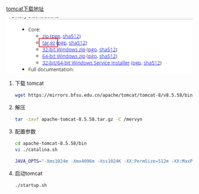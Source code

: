 [tomcat下载地址](https://tomcat.apache.org/download-80.cgi)

![image-20200929094150755](https://raw.githubusercontent.com/mervynlam/Pictures/master/20200929094221.png)

1. 下载 tomcat

   ```bash
   wget https://mirrors.bfsu.edu.cn/apache/tomcat/tomcat-8/v8.5.58/bin/apache-tomcat-8.5.58.tar.gz
   ```

2. 解压

   ```bash
   tar -zxvf apache-tomcat-8.5.58.tar.gz -C /mervyn
   ```

3. 配置参数

   ```bash
   cd apache-tomcat-8.5.58/bin
   vi ./catalina.sh
   ```

   ```bash
   JAVA_OPTS="-Xms1024m -Xmx4096m -Xss1024K -XX:PermSize=512m -XX:MaxPermSize=2048m -Djava.awt.headless=true"
   ```

4. 启动tomcat

   ```bash
   ./startup.sh
   ```